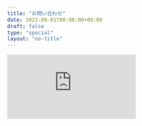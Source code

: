 ```yaml
---
title: "お問い合わせ"
date: 2022-09-01T00:00:00+09:00
draft: false
type: "special"
layout: "no-title"
---
```


<div class="innerblock contact">

<iframe src="https://docs.google.com/forms/d/e/1FAIpQLSdBcxX-lktkU8imL0SrGgU_8Nog4WERGEPgkfAYCDl73wEJfA/viewform?embedded=true" frameborder="0" marginheight="0" marginwidth="0" scrolling="no">読み込んでいます…</iframe>

</div>
